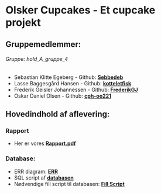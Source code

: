 # Olsker Cupcakes - Et cupcake projekt

## Gruppemedlemmer: 
###### Gruppe: _hold_A_gruppe_4_
* Sebastian Klitte Egeberg - Github: **[Sebbedeb](https://github.com/Sebbedeb)**
* Lasse Baggesgård Hansen - Github: **[kotteletfisk](https://github.com/kotteletfisk)**
* Frederik Geisler Johannessen - Github: **[FrederikGJ](https://github.com/FrederikGJ)**
* Oskar Daniel Olsen - Github: **[cph-oo221](https://github.com/cph-oo221)**

## Hovedindhold af aflevering:

### Rapport
* Her er vores **[Rapport.pdf]()**

### Database:
* ERR diagram: **[ERR](src/main/resources/ERR.png)**
* SQL script af **[databasen](src/main/resources/Database.sql)** 
* Nødvendige fill script til databasen: **[Fill Script](src/main/resources/fillScript.sql)**

